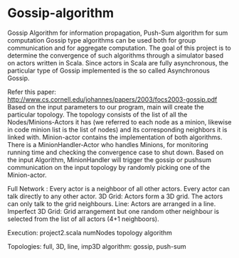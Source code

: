 # Gossip-algorithm
Gossip Algorithm for information propagation, Push-Sum algorithm for sum computation
Gossip type algorithms can be used both for group communication and for aggregate computation. The goal of this project is to determine
the convergence of such algorithms through a simulator based on actors written in Scala. Since actors in Scala are fully asynchronous, the particular type of
Gossip implemented is the so called Asynchronous Gossip.

Refer this paper: http://www.cs.cornell.edu/johannes/papers/2003/focs2003-gossip.pdf  
Based on the input parameters to our program, main will create the particular topology.
The topology consists of the list of all the Nodes/Minions-Actors it has (we referred to each node as a minion, likewise in code minion list is the list of nodes) and its corresponding neighbors it is linked with.
Minion-actor contains the implementation of both algorithms.
There is a MinionHandler-Actor who handles Minions, for monitoring running time and checking the convergence case to shut down.
Based on the input Algorithm, MinionHandler will trigger the gossip or pushsum communication on the input topology by randomly picking one of the Minion-actor.


Full Network : Every actor is a neighboor of all other actors. Every actor can talk directly to any other actor.
3D Grid: Actors form a 3D grid. The actors can only talk to the grid neighbours.
Line: Actors are arranged in a line. 
Imperfect 3D Grid: Grid arrangement but one random other neighbour is selected from the list of all actors (4+1 neighboors).

Execution: 
project2.scala numNodes topology algorithm

Topologies: full, 3D, line, imp3D
algorithm:  gossip, push-sum
